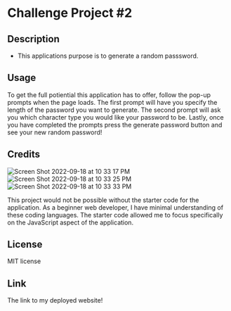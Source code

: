 # Challenge Project #2

## Description
- This applications purpose is to generate a random passsword. 

## Usage
To get the full potiential this application has to offer, follow the pop-up prompts when the page loads. The first prompt will have you specify the length of the password you want to generate. The second prompt will ask you which character type you would like your password to be. Lastly, once you have completed the prompts press the generate password button and see your new random password! 




## Credits
![Screen Shot 2022-09-18 at 10 33 17 PM](https://user-images.githubusercontent.com/110563204/190945963-8560e132-1056-498e-ab08-d3adfcf5b721.jpeg)
![Screen Shot 2022-09-18 at 10 33 25 PM](https://user-images.githubusercontent.com/110563204/190945987-50816d7d-b4a1-417c-a3c9-91c7f04f2c15.jpeg)
![Screen Shot 2022-09-18 at 10 33 33 PM](https://user-images.githubusercontent.com/110563204/190946011-35177ff0-9d02-458d-a7fa-362f11ca3b0e.jpeg)


This project would not be possible without the starter code for the application. As a beginner web developer, I have minimal understanding of these coding languages. The starter code allowed me to focus specifically on the JavaScript aspect of the application.


## License

MIT license 

## Link
The link to my deployed website!

